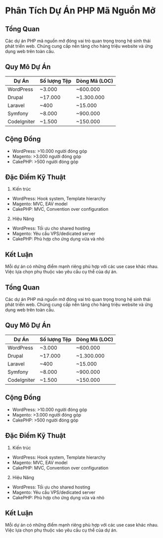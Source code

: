# Phân Tích Dự Án PHP Mã Nguồn Mở

## Tổng Quan

Các dự án PHP mã nguồn mở đóng vai trò quan trọng trong hệ sinh thái phát triển web. Chúng cung cấp nền tảng cho hàng triệu website và ứng dụng web trên toàn cầu.

## Quy Mô Dự Án

| **Dự Án**   | **Số lượng Tệp** | **Dòng Mã (LOC)** |
| ----------- | ---------------- | ----------------- |
| WordPress   | ~3.000           | ~600.000          |
| Drupal      | ~17.000          | ~1.300.000        |
| Laravel     | ~400             | ~15.000           |
| Symfony     | ~8.000           | ~900.000          |
| CodeIgniter | ~1.500           | ~150.000          |

## Cộng Đồng

-   WordPress: >10.000 người đóng góp
-   Magento: >3.000 người đóng góp
-   CakePHP: >500 người đóng góp

## Đặc Điểm Kỹ Thuật

1. Kiến trúc

-   WordPress: Hook system, Template hierarchy
-   Magento: MVC, EAV model
-   CakePHP: MVC, Convention over configuration

2. Hiệu Năng

-   WordPress: Tối ưu cho shared hosting
-   Magento: Yêu cầu VPS/dedicated server
-   CakePHP: Phù hợp cho ứng dụng vừa và nhỏ

## Kết Luận

Mỗi dự án có những điểm mạnh riêng phù hợp với các use case khác nhau. Việc lựa chọn phụ thuộc vào yêu cầu cụ thể của dự án.


## Tổng Quan

Các dự án PHP mã nguồn mở đóng vai trò quan trọng trong hệ sinh thái phát triển web. Chúng cung cấp nền tảng cho hàng triệu website và ứng dụng web trên toàn cầu.

## Quy Mô Dự Án

| **Dự Án**   | **Số lượng Tệp** | **Dòng Mã (LOC)** |
| ----------- | ---------------- | ----------------- |
| WordPress   | ~3.000           | ~600.000          |
| Drupal      | ~17.000          | ~1.300.000        |
| Laravel     | ~400             | ~15.000           |
| Symfony     | ~8.000           | ~900.000          |
| CodeIgniter | ~1.500           | ~150.000          |

## Cộng Đồng

-   WordPress: >10.000 người đóng góp
-   Magento: >3.000 người đóng góp
-   CakePHP: >500 người đóng góp

## Đặc Điểm Kỹ Thuật

1. Kiến trúc

-   WordPress: Hook system, Template hierarchy
-   Magento: MVC, EAV model
-   CakePHP: MVC, Convention over configuration

2. Hiệu Năng

-   WordPress: Tối ưu cho shared hosting
-   Magento: Yêu cầu VPS/dedicated server
-   CakePHP: Phù hợp cho ứng dụng vừa và nhỏ

## Kết Luận

Mỗi dự án có những điểm mạnh riêng phù hợp với các use case khác nhau. Việc lựa chọn phụ thuộc vào yêu cầu cụ thể của dự án.
